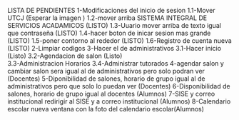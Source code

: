 LISTA DE PENDIENTES
1-Modificaciones del inicio de sesion
    1.1-Mover UTCJ (Esperar la imagen )
    1.2-mover arriba SISTEMA INTEGRAL DE SERVICIOS ACADAMICOS (LISTO) 
    1.3-Uuario mover arriba de texto igual que contraseña (LISTO)
    1.4-hacer boton de inicar sesion mas grande (LISTO)
    1.5-poner contorno al rededor (LISTO)
    1.6-Registro de cuenta nueva (LISTO)
2-Limpiar codigos
3-Hacer el de administrativos
    3.1-Hacer inicio (Listo)
    3.2-Agendacion de salon (Listo)  
    3.3-Administracion Horarios 
    3.4-Administrar tutorados
4-agendar salon y cambiar salon sera igual al de administrativos pero solo podran ver (Docentes)
5-Diponibilidad de salones, horario de grupo igual al de administrativos pero que solo lo puedan ver (Docentes)
6-Disponibilidad de salones, horario de grupo igual al docentes (Alumnos)
7-SISE y correo institucional redirigir al SISE y a correo institucional (Alumnos)
8-Calendario escolar nueva ventana con la foto del calendario escolar(Alumnos)